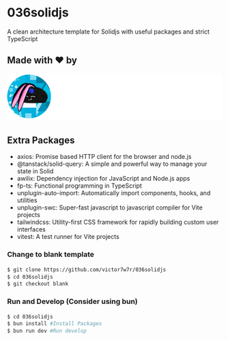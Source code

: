 # 036solidjs

A clean architecture template for Solidjs with useful packages and strict TypeScript

## Made with ❤️ by

![Alt text](src/core/assets/brandwhite.png?raw=true 'Title')

## Extra Packages

- axios: Promise based HTTP client for the browser and node.js
- @tanstack/solid-query: A simple and powerful way to manage your state in Solid
- awilix: Dependency injection for JavaScript and Node.js apps
- fp-ts: Functional programming in TypeScript
- unplugin-auto-import: Automatically import components, hooks, and utilities
- unplugin-swc: Super-fast javascript to javascript compiler for Vite projects
- tailwindcss: Utility-first CSS framework for rapidly building custom user interfaces
- vitest: A test runner for Vite projects

### Change to blank template

```bash
$ git clone https://github.com/victor7w7r/036solidjs
$ cd 036solidjs
$ git checkout blank
```

### Run and Develop (Consider using bun)

```bash
$ cd 036solidjs
$ bun install #Install Packages
$ bun run dev #Run develop
```
